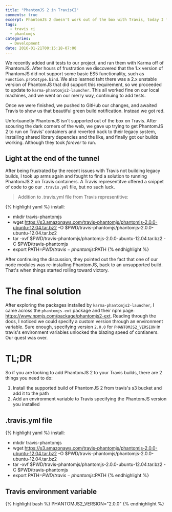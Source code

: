 ```yaml
---
title: "PhantomJS 2 in TravisCI"
comments: true
excerpt: PhantomJS 2 doesn't work out of the box with Travis, today I figured out how
tags: 
  - travis ci
  - phantomjs
categories:
  - Development
date: 2016-01-21T00:15:18-07:00
---
```


We recently added unit tests to our project, and ran them with Karma off of PhantomJS. After hours of frustration we discovered that the 1.x version of PhantomJS did not support some basic ES5 functionality, such as `Function.prototype.bind`. We also learned taht there was a 2.x unstable version of PhantomJS that did support this requirement, so we proceeded to update to `karma-phantomjs2-launcher`. This all worked fine on our local machines, and we went on our merry way, continuing to add tests.

Once we were finished, we pushed to GitHub our changes, and awaited Travis to show us that beautiful green build notification. Instead we got red. 

Unfortuanetly PhantomJS isn't supported out of the box on Travis. After scouring the dark corners of the web, we gave up trying to get PhantomJS 2 to run on Travis' containers and reverted back to their legacy system, installing shared library depencies and the like, and finally got our builds working. Although they took _forever_ to run.

## Light at the end of the tunnel

After being frustrated by the recent issues with Travis not building legacy builds, I took up arms again and fought to find a solution to running PhantomJS 2 on Travis containers. A Travis representitve offered a snippet of code to go our `.travis.yml` file, but no such luck. 

> Addition to .travis.yml file from Travis representitive:

{% highlight yaml %}
install:
  - mkdir travis-phantomjs
  - wget https://s3.amazonaws.com/travis-phantomjs/phantomjs-2.0.0-ubuntu-12.04.tar.bz2 -O $PWD/travis-phantomjs/phantomjs-2.0.0-ubuntu-12.04.tar.bz2
  - tar -xvf $PWD/travis-phantomjs/phantomjs-2.0.0-ubuntu-12.04.tar.bz2 -C $PWD/travis-phantomjs
  - export PATH=$PWD/travis-phantomjs:$PATH
{% endhighlight %}

After continuing the discussion, they pointed out the fact that one of our node modules was re-installing PhantomJS, back to an unsupported build. That's when things started rolling toward victory.

# The final solution

After exploring the packages installed by `karma-phantomjs2-launcher`, I came across the `phantomjs-ext` package and their npm page: https://www.npmjs.com/package/phantomjs2-ext. Reading through the docs, I noticed we could specify a custom version through an environment variable. Sure enough, specifying version `2.0.0` for `PHANTOMJS2_VERSION` in travis's environment variables unlocked the blazing speed of contianers. Our quest was over.

# TL;DR

So if you are looking to add PhantomJS 2 to your Travis builds, there are 2 things you need to do:

1. Install the supported build of PhantomJS 2 from travis's s3 bucket and add it to the path
1. Add an environment variable to Travis specifying the PhantomJS version you installed

## .travis.yml file
{% highlight yaml %}
install:
  - mkdir travis-phantomjs
  - wget https://s3.amazonaws.com/travis-phantomjs/phantomjs-2.0.0-ubuntu-12.04.tar.bz2 -O $PWD/travis-phantomjs/phantomjs-2.0.0-ubuntu-12.04.tar.bz2
  - tar -xvf $PWD/travis-phantomjs/phantomjs-2.0.0-ubuntu-12.04.tar.bz2 -C $PWD/travis-phantomjs
  - export PATH=$PWD/travis-phantomjs:$PATH
{% endhighlight %}

## Travis environment variable
{% highlight bash %}
PHANTOMJS2_VERSION="2.0.0"
{% endhighlight %}